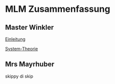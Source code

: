 # MLM Zusammenfassung

## Master Winkler

[Einleitung](Einleitung.md)

[System-Theorie](SystemTheorie.md)

## Mrs Mayrhuber

skippy di skip

